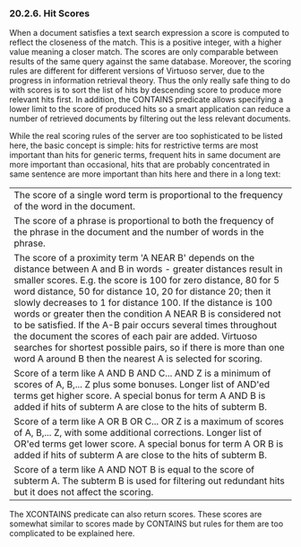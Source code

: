 <div id="hitscores" class="section">

<div class="titlepage">

<div>

<div>

### 20.2.6. Hit Scores

</div>

</div>

</div>

When a document satisfies a text search expression a score is computed
to reflect the closeness of the match. This is a positive integer, with
a higher value meaning a closer match. The scores are only comparable
between results of the same query against the same database. Moreover,
the scoring rules are different for different versions of Virtuoso
server, due to the progress in information retrieval theory. Thus the
only really safe thing to do with scores is to sort the list of hits by
descending score to produce more relevant hits first. In addition, the
CONTAINS predicate allows specifying a lower limit to the score of
produced hits so a smart application can reduce a number of retrieved
documents by filtering out the less relevant documents.

While the real scoring rules of the server are too sophisticated to be
listed here, the basic concept is simple: hits for restrictive terms are
most important than hits for generic terms, frequent hits in same
document are more important than occasional, hits that are probably
concentrated in same sentence are more important than hits here and
there in a long text:

|                                                                                                                                                                                                                                                                                                                                                                                                                                                                                                                                                                                                                                                 |
|-------------------------------------------------------------------------------------------------------------------------------------------------------------------------------------------------------------------------------------------------------------------------------------------------------------------------------------------------------------------------------------------------------------------------------------------------------------------------------------------------------------------------------------------------------------------------------------------------------------------------------------------------|
| The score of a single word term is proportional to the frequency of the word in the document.                                                                                                                                                                                                                                                                                                                                                                                                                                                                                                                                                   |
| The score of a phrase is proportional to both the frequency of the phrase in the document and the number of words in the phrase.                                                                                                                                                                                                                                                                                                                                                                                                                                                                                                                |
| The score of a proximity term 'A NEAR B' depends on the distance between A and B in words - greater distances result in smaller scores. E.g. the score is 100 for zero distance, 80 for 5 word distance, 50 for distance 10, 20 for distance 20; then it slowly decreases to 1 for distance 100. If the distance is 100 words or greater then the condition A NEAR B is considered not to be satisfied. If the A-B pair occurs several times throughout the document the scores of each pair are added. Virtuoso searches for shortest possible pairs, so if there is more than one word A around B then the nearest A is selected for scoring. |
| Score of a term like A AND B AND C... AND Z is a minimum of scores of A, B,... Z plus some bonuses. Longer list of AND'ed terms get higher score. A special bonus for term A AND B is added if hits of subterm A are close to the hits of subterm B.                                                                                                                                                                                                                                                                                                                                                                                            |
| Score of a term like A OR B OR C... OR Z is a maximum of scores of A, B,... Z, with some additional corrections. Longer list of OR'ed terms get lower score. A special bonus for term A OR B is added if hits of subterm A are close to the hits of subterm B.                                                                                                                                                                                                                                                                                                                                                                                  |
| Score of a term like A AND NOT B is equal to the score of subterm A. The subterm B is used for filtering out redundant hits but it does not affect the scoring.                                                                                                                                                                                                                                                                                                                                                                                                                                                                                 |

The XCONTAINS predicate can also return scores. These scores are
somewhat similar to scores made by CONTAINS but rules for them are too
complicated to be explained here.

</div>
